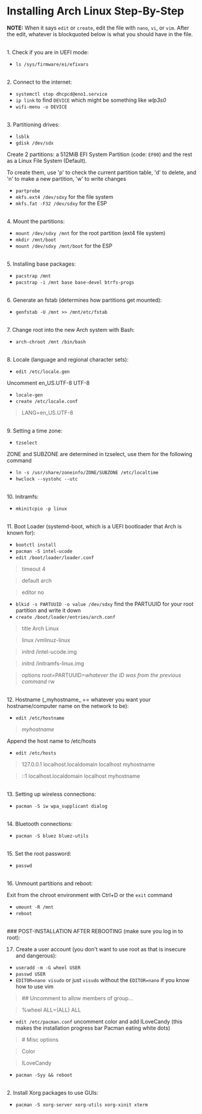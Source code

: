 # Installing Arch Linux Step-By-Step

**NOTE:** When it says `edit` or `create`, edit the file with `nano`, `vi`, or `vim`. After the edit, whatever is blockquoted below is what you should have in the file.

<br>
1. Check if you are in UEFI mode:

- `ls /sys/firmware/ei/efivars`

<br>
2. Connect to the internet:

- `systemctl stop dhcpcd@eno1.service`
- `ip link` to find `DEVICE` which might be something like _wlp3s0_
- `wifi-menu -o DEVICE`

<br>
3. Partitioning drives:

- `lsblk`
- `gdisk /dev/sdx`

Create 2 partitions: a 512MiB EFI System Partition (code: `EF00`) and the rest as a Linux File System (Default). 

To create them, use 'p' to check the current partition table, 'd' to delete, and 'n' to make a new partition, 'w' to write changes

- `partprobe`
- `mkfs.ext4 /dev/sdxy` for the file system
- `mkfs.fat -F32 /dev/sdxy` for the ESP

<br>
4. Mount the partitions:

- `mount /dev/sdxy /mnt` for the root partition (ext4 file system)
- `mkdir /mnt/boot`
- `mount /dev/sdxy /mnt/boot` for the ESP

<br>
5. Installing base packages:

- `pacstrap /mnt`
- `pacstrap -i /mnt base base-devel btrfs-progs`

<br>
6. Generate an fstab (determines how partitions get mounted):

- `genfstab -U /mnt >> /mnt/etc/fstab`

<br>
7. Change root into the new Arch system with Bash:

- `arch-chroot /mnt /bin/bash`

<br>
8. Locale (language and regional character sets):

- `edit /etc/locale.gen`

Uncomment en_US.UTF-8 UTF-8

- `locale-gen`
- `create /etc/locale.conf`

> LANG=en_US.UTF-8

<br>
9. Setting a time zone:

- `tzselect`

ZONE and SUBZONE are determined in tzselect, use them for the following command

- `ln -s /usr/share/zoneinfo/ZONE/SUBZONE /etc/localtime`
- `hwclock --systohc --utc`

<br>
10. Initramfs:

- `mkinitcpio -p linux`

<br>
11. Boot Loader (systemd-boot, which is a UEFI bootloader that Arch is known for):

- `bootctl install`
- `pacman -S intel-ucode`
- `edit /boot/loader/loader.conf`

> timeout 4

> default arch

> editor no

- `blkid -s PARTUUID -o value /dev/sdxy` find the PARTUUID for your root partition and write it down
- `create /boot/loader/entries/arch.conf`

> title	Arch Linux

> linux	/vmlinuz-linux

> initrd	/intel-ucode.img

> initrd	/initramfs-linux.img

> options	root=PARTUUID=_whatever the ID was from the previous command_ rw

<br>
12. Hostname (_myhostname_ == whatever you want your hostname/computer name on the network to be):

- `edit /etc/hostname`

> _myhostname_

Append the host name to /etc/hosts

- `edit /etc/hosts`

> 127.0.0.1	localhost.localdomain	localhost	myhostname

> ::1		localhost.localdomain	localhost	myhostname

<br>
13. Setting up wireless connections:

- `pacman -S iw wpa_supplicant dialog`

<br>
14. Bluetooth connections:

- `pacman -S bluez bluez-utils`

<br>
15. Set the root password:

- `passwd`

<br>
16. Unmount partitions and reboot:

Exit from the chroot environment with Ctrl+D or the `exit` command

- `umount -R /mnt`
- `reboot`

<br>
### POST-INSTALLATION AFTER REBOOTING (make sure you log in to root):

17. Create a user account (you don't want to use root as that is insecure and dangerous):

- `useradd -m -G wheel USER`
- `passwd USER`
- `EDITOR=nano visudo` or just `visudo` without the `EDITOR=nano` if you know how to use vim

> \#\# Uncomment to allow members of group...

> %wheel ALL=(ALL) ALL

- `edit /etc/pacman.conf` uncomment color and add ILoveCandy (this makes the installation progress bar Pacman eating white dots)

> \# Misc options

> Color

> ILoveCandy

- `pacman -Syy && reboot`

<br>
2. Install Xorg packages to use GUIs:

- `pacman -S xorg-server xorg-utils xorg-xinit xterm`

